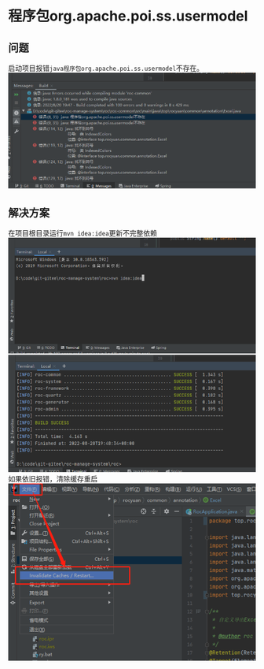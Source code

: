 # 程序包org.apache.poi.ss.usermodel
## 问题
启动项目报错`java程序包org.apache.poi.ss.usermodel`不存在。
![](assets/【java】启动项目程序包不存在/1.png)
## 解决方案
在项目根目录运行`mvn idea:idea`更新不完整依赖
![](assets/【java】启动项目程序包不存在/2.png)
![](assets/【java】启动项目程序包不存在/3.png)
如果依旧报错，清除缓存重启
![](assets/【java】启动项目程序包不存在/4.png)


